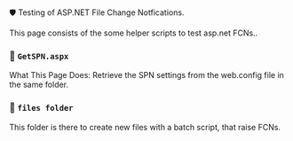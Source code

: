 🛡️ Testing of ASP.NET File Change Notfications.

This page consists of the some helper scripts to test asp.net FCNs.. 

### 🔐 `GetSPN.aspx` 
What This Page Does:
Retrieve the SPN settings from the web.config file in the same folder.

### 🔐 `files folder`
This folder is there to create new files with a batch script, that raise FCNs.